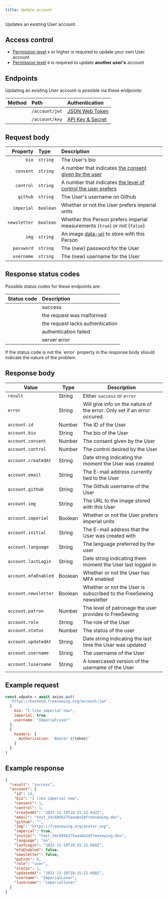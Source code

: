 ```yaml
---
title: Update account
---
```


Updates an existing User account.

## Access control

- [Permission level](/reference/backend/api/rbac) `4` or higher is required to update your own User account
- [Permission level](/reference/backend/api/rbac) `8` is required to update **another user's** account

## Endpoints

Updating an existing User account is possible via these endpoints:

| Method    | Path | Authentication |
| --------: | :--- | :------------- |
| <Method put /> | `/account/jwt` | [JSON Web Token](/reference/backend/api/authentication#jwt-authentication) |
| <Method put /> | `/account/key` | [API Key & Secret](/reference/backend/api/authentication#key-authentication) |

## Request body

| Property    | Type     | Description |
| ----------: | :------- | :---------- |
| `bio`       | `string` | The User's bio |
| `consent`   | `string` | A number that indicates [the consent given by the user](/reference/backend/api/account#the-consent-field-is-about-data-protection) |
| `control`   | `string` | A number that indicates [the level of control the user prefers](/reference/backend/api/account#the-control-field-is-about-keeping-it-simple) |
| `github`    | `string` | The User's username on Github |
| `imperial`  | `boolean`| Whether or not the User prefers imperial units |
| `newsletter`| `boolean`| Whether this Person prefers imperial measurements (`true`) or not (`false`) |
| `img`       | `string` | An image [data-uri][duri] to store with this Person |
| `password`  | `string` | The (new) password for the User |
| `username`  | `string` | The (new) username for the User |

## Response status codes

Possible status codes for these endpoints are:

| Status code | Description |
| ----------: | :---------- |
| <StatusCode status="200"/> | success |
| <StatusCode status="400"/> | the request was malformed |
| <StatusCode status="401"/> | the request lacks authentication |
| <StatusCode status="403"/> | authentication failed |
| <StatusCode status="500"/> | server error |

<Note>
If the status code is not <StatusCode status="200" /> the `error` property
in the response body should indicate the nature of the problem.
</Note>

## Response body

| Value               | Type     | Description |
| ------------------- | -------- | ----------- |
| `result`            | String | Either `success` or `error` |
| `error`             | String | Will give info on the nature of the error. Only set if an error occured. |
| `account.id`        | Number | The ID of the User |
| `account.bio`       | String | The bio of the User |
| `account.consent`   | Number | The consent given by the User |
| `account.control`   | Number | The control desired by the User |
| `account.createdAt` | String | Date string indicating the moment the User was created |
| `account.email`     | String | The E-mail address currently tied to the User |
| `account.github`    | String | The Github username of the User |
| `account.img`       | String | The URL to the image stored with this User |
| `account.imperial`  | Boolean| Whether or not the User prefers imperial units |
| `account.initial`   | String | The E-mail address that the User was created with |
| `account.language`  | String | The language preferred by the user |
| `account.lastLogin` | String | Date string indicating them moment the User last logged in |
| `account.mfaEnabled`| Boolean| Whether or not the User has MFA enabled |
| `account.newsletter`| Boolean| Whether or not the User is subscribed to the FreeSewing newsletter |
| `account.patron`    | Number | The level of patronage the user provides to FreeSewing |
| `account.role`      | String | The role of the User |
| `account.status`    | Number | The status of the user |
| `account.updatedAt` | String | Date string indicating the last time the User was updated |
| `account.username`  | String | The username of the User |
| `account.lusername` | String | A lowercased version of the username of the User |

## Example request

```js
const udpate = await axios.put(
  'https://backend.freesewing.org/account/jwt',
  {
    bio: "I like imperial now",
    imperial: true,
    username: "ImperialLover"
  },
  {
    headers: {
      Authorization: `Bearer ${token}`
    }
  }
)
```

## Example response
```200.json
{
  "result": "success",
  "account": {
    "id": 14,
    "bio": "I like imperial now",
    "consent": 1,
    "control": 1,
    "createdAt": "2022-11-19T18:15:22.642Z",
    "email": "test_54c6856275aaa8a1@freesewing.dev",
    "github": "",
    "img": "https://freesewing.org/avatar.svg",
    "imperial": true,
    "initial": "test_54c6856275aaa8a1@freesewing.dev",
    "language": "en",
    "lastLogin": "2022-11-19T18:15:22.668Z",
    "mfaEnabled": false,
    "newsletter": false,
    "patron": 0,
    "role": "user",
    "status": 1,
    "updatedAt": "2022-11-19T18:15:22.668Z",
    "username": "ImperialLover",
    "lusername": "imperiallover"
  }
}
```

[duri]: https://en.wikipedia.org/wiki/Data_URI_scheme
